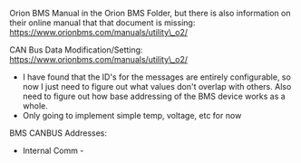 Orion BMS Manual in the Orion BMS Folder, but there is also information on their online manual that that document is missing: https://www.orionbms.com/manuals/utility\_o2/

CAN Bus Data Modification/Setting:
https://www.orionbms.com/manuals/utility\_o2/

* I have found that the ID's for the messages are entirely configurable, so now I just need to figure out what values don't overlap with others. Also need to figure out how base addressing of the BMS device works as a whole.
* Only going to implement simple temp, voltage, etc for now


BMS CANBUS Addresses:
* Internal Comm - 




